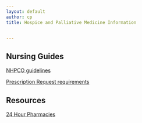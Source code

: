```yaml
---
layout: default
author: cp
title: Hospice and Palliative Medicine Information


---
```


## Nursing Guides

[NHPCO guidelines](https://docs.google.com/document/d/1wCt8dnNq-ct3YNkL_tB5pt8Nxd87dmJqvHMStD5daeU/pub)

[Prescription Request requirements](https://docs.google.com/document/d/1G3eRkaUgBPiYPnIbLd9r9reEh5iPDy4vdm2XHKuxJdE/pub)


## Resources

[24 Hour Pharmacies](https://docs.google.com/document/d/1K-NeCK2wYueBNubGO1pvgeabH-xzvX7lNvUimBl9mK8/pub)


